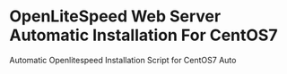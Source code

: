 # OpenLiteSpeed Web Server Automatic Installation For CentOS7
Automatic Openlitespeed Installation Script for CentOS7 Auto